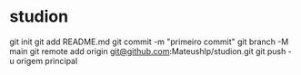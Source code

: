# studion 
git init
git add README.md
git commit -m "primeiro commit"
git branch -M main
git remote add origin git@github.com:Mateushlp/studion.git
git push -u origem principal